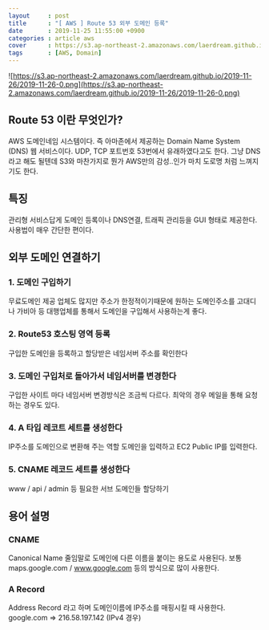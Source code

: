 ```yaml
---
layout     : post
title      : "[ AWS ] Route 53 외부 도메인 등록"
date       : 2019-11-25 11:55:00 +0900
categories : article aws
cover      : https://s3.ap-northeast-2.amazonaws.com/laerdream.github.io/cover/aws.jpg
tags       : [AWS, Domain]
---
```


![https://s3.ap-northeast-2.amazonaws.com/laerdream.github.io/2019-11-26/2019-11-26-0.png](https://s3.ap-northeast-2.amazonaws.com/laerdream.github.io/2019-11-26/2019-11-26-0.png)

## Route 53 이란 무엇인가?
AWS 도메인네임 시스템이다. 즉 아마존에서 제공하는 Domain Name System (DNS) 웹 서비스이다.
UDP, TCP 포트번호 53번에서 유래하였다고도 한다. 그냥 DNS라고 해도 될텐데 S3와 마찬가지로 뭔가 AWS만의 감성..인가
마치 도로명 처럼 느껴지기도 한다.

## 특징
관리형 서비스답게 도메인 등록이나 DNS연결, 트래픽 관리등을 GUI 형태로 제공한다. 사용법이 매우 간단한 편이다.

## 외부 도메인 연결하기

### 1. 도메인 구입하기
무료도메인 제공 업체도 많지만 주소가 한정적이기때문에
원하는 도메인주소를 고대디나 가비아 등 대행업체를 통해서 도메인을 구입해서 사용하는게 좋다.

### 2. Route53 호스팅 영역 등록
구입한 도메인을 등록하고 할당받은 네임서버 주소를 확인한다

### 3. 도메인 구입처로 돌아가서 네임서버를 변경한다
구입한 사이트 마다 네임서버 변경방식은 조금씩 다르다. 최악의 경우 메일을 통해 요청하는 경우도 있다.

### 4. A 타입 레코트 세트를 생성한다
IP주소를 도메인으로 변환해 주는 역할
도메인을 입력하고 EC2 Public IP를 입력한다.

### 5. CNAME 레코드 세트를 생성한다
www / api / admin 등 필요한 서브 도메인들 할당하기


## 용어 설명

### CNAME
Canonical Name 줄임말로
도메인에 다른 이름을 붙이는 용도로 사용된다. 보통 maps.google.com / www.google.com 등의 방식으로 많이 사용한다.

### A Record
Address Record 라고 하며 도메인이름에 IP주소를 매핑시킬 때 사용한다.
google.com => 216.58.197.142 (IPv4 경우)